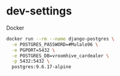 # dev-settings
Docker

```bash
docker run --rm --name django-postgres \
  -e POSTGRES_PASSWORD=#Mulalo96 \
  -e PGPORT=5432 \
  -e POSTGRES_DB=vroomhive_cardealer \
  -p 5432:5432 \
  postgres:9.6.17-alpine
```
